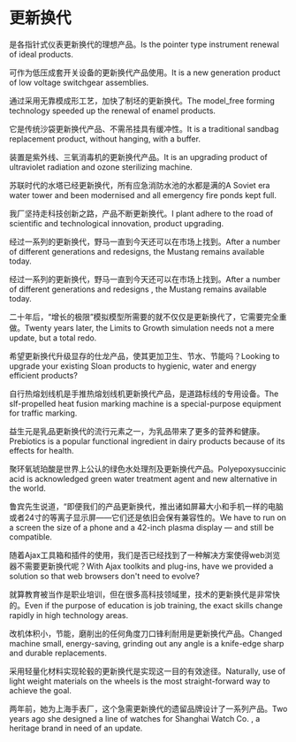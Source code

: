 # 更新换代

<p><span class="chinese">是各指针式仪表更新换代的理想产品。</span><span class="english">Is the pointer type instrument renewal of ideal products.</span></p>

<p><span class="chinese">可作为低压成套开关设备的更新换代产品使用。</span><span class="english">It is a new generation product of low voltage switchgear assemblies.</span></p>

<p><span class="chinese">通过采用无靠模成形工艺，加快了制坯的更新换代。</span><span class="english">The model_free forming technology speeded up the renewal of enamel products.</span></p>

<p><span class="chinese">它是传统沙袋更新换代产品、不需吊挂具有缓冲性。</span><span class="english">It is a traditional sandbag replacement product, without hanging, with a buffer.</span></p>

<p><span class="chinese">装置是紫外线、三氧消毒机的更新换代产品。</span><span class="english">It is an upgrading product of ultraviolet radiation and ozone sterilizing machine.</span></p>

<p><span class="chinese">苏联时代的水塔已经更新换代，所有应急消防水池的水都是满的</span><span class="english">A Soviet era water tower and been modernised and all emergency fire ponds kept full.</span></p>

<p><span class="chinese">我厂坚持走科技创新之路，产品不断更新换代。</span><span class="english">I plant adhere to the road of scientific and technological innovation, product upgrading.</span></p>

<p><span class="chinese">经过一系列的更新换代，野马一直到今天还可以在市场上找到。</span><span class="english">After a number of different generations and redesigns, the Mustang remains available today.</span></p>

<p><span class="chinese">经过一系列的更新换代，野马一直到今天还可以在市场上找到。</span><span class="english">After a number of different generations and redesigns , the Mustang remains available today.</span></p>

<p><span class="chinese">二十年后，“增长的极限”模拟模型所需要的就不仅仅是更新换代了，它需要完全重做。</span><span class="english">Twenty years later, the Limits to Growth simulation needs not a mere update, but a total redo.</span></p>

<p><span class="chinese">希望更新换代升级显存的仕龙产品，使其更加卫生、节水、节能吗？</span><span class="english">Looking to upgrade your existing Sloan products to hygienic, water and energy efficient products?</span></p>

<p><span class="chinese">自行热熔划线机是手推热熔划线机更新换代产品，是道路标线的专用设备。</span><span class="english">The slf-propelled heat fusion marking machine is a special-purpose equipment for traffic marking.</span></p>

<p><span class="chinese">益生元是乳品更新换代的流行元素之一，为乳品带来了更多的营养和健康。</span><span class="english">Prebiotics is a popular functional ingredient in dairy products because of its effects for health.</span></p>

<p><span class="chinese">聚环氧琥珀酸是世界上公认的绿色水处理剂及更新换代产品。</span><span class="english">Polyepoxysuccinic acid is acknowledged green water treatment agent and new alternative in the world.</span></p>

<p><span class="chinese">鲁宾先生说道，“即便我们的产品更新换代，推出诸如屏幕大小和手机一样的电脑或者24寸的等离子显示屏——它们还是依旧会保有兼容性的。</span><span class="english">We have to run on a screen the size of a phone and a 42-inch plasma display — and still be compatible.</span></p>

<p><span class="chinese">随着Ajax工具箱和插件的使用，我们是否已经找到了一种解决方案使得web浏览器不需要更新换代呢？</span><span class="english">With Ajax toolkits and plug-ins, have we provided a solution so that web browsers don't need to evolve?</span></p>

<p><span class="chinese">就算教育被当作是职业培训，但在很多高科技领域里，技术的更新换代是非常快的。</span><span class="english">Even if the purpose of education is job training, the exact skills change rapidly in high technology areas.</span></p>

<p><span class="chinese">改机体积小，节能，磨削出的任何角度刀口锋利耐用是更新换代产品。</span><span class="english">Changed machine small, energy-saving, grinding out any angle is a knife-edge sharp and durable replacements.</span></p>

<p><span class="chinese">采用轻量化材料实现轮毂的更新换代是实现这一目的有效途径。</span><span class="english">Naturally, use of light weight materials on the wheels is the most straight-forward way to achieve the goal.</span></p>

<p><span class="chinese">两年前，她为上海手表厂，这个急需更新换代的遗留品牌设计了一系列产品。</span><span class="english">Two years ago she designed a line of watches for Shanghai Watch Co. , a heritage brand in need of an update.</span></p>

